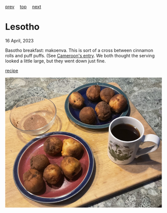 [prev](lebanon.md)&emsp;
[top](../index.md)&emsp;
[next](liberia.md)
# Lesotho
<meta property="og:image" content="images/lesotho.png"/>
16 April, 2023

Basotho breakfast: makoenva. This is sort of a cross between cinnamon
rolls and puff puffs. (See [Cameroon's entry](../c/cameroon.md). We
both thought the serving looked a little large, but they went down
just fine.

[recipe](https://www.internationalcuisine.com/lesotho-cinnamon-rolls/)

![breakfast](images/lesotho.jpeg)
